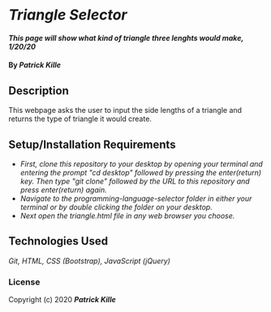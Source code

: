 # _Triangle Selector_

#### _This page will show what kind of triangle three lenghts would make, 1/20/20_

#### By _**Patrick Kille**_

## Description

This webpage asks the user to input the side lengths of a triangle and returns the type of triangle it would create.

## Setup/Installation Requirements

* _First, clone this repository to your desktop by opening your terminal and entering the prompt "cd desktop" followed by pressing the enter(return) key. Then type "git clone" followed by the URL to this repository and press enter(return) again._
* _Navigate to the programming-language-selector folder in either your terminal or by double clicking the folder on your desktop._
* _Next open the triangle.html file in any web browser you choose._

## Technologies Used

_Git, HTML, CSS (Bootstrap), JavaScript (jQuery)_

### License

Copyright (c) 2020 **_Patrick Kille_**